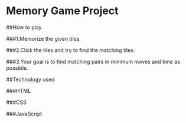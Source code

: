 # Memory Game Project

##How to play

###1.Memorize the given tiles.

###2.Click the tiles and try to find the matching tiles.

###3.Your goal is to find matching pairs in minimum moves and time as possible.


##Technology used

###HTML

###CSS

###JavaScript
